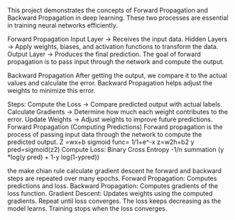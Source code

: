 This project demonstrates the concepts of Forward Propagation and Backward Propagation in deep learning. These two processes are essential in training neural networks efficiently.

Forward Propagation
Input Layer → Receives the input data.
Hidden Layers → Apply weights, biases, and activation functions to transform the data.
Output Layer → Produces the final prediction.
The goal of forward propagation is to pass input through the network and compute the output.

Backward Propagation
After getting the output, we compare it to the actual values and calculate the error. Backward Propagation helps adjust the weights to minimize this error.

Steps:
Compute the Loss → Compare predicted output with actual labels.
Calculate Gradients → Determine how much each weight contributes to the error.
Update Weights → Adjust weights to improve future predictions.
Forward Propagation (Computing Predictions)
Forward propagation is the process of passing input data through the network to compute the predicted output.
Z =wx+b
sigmoid func= 1/1+e^-x
z=w2h+b2
y pred=sigmoid(z2)
Compute Loss:    Binary Cross Entropy
-1/n summation (y *log(y pred) + 1-y log(1-ypred))

the make chian rule calculate gradient descent 
he forward and backward steps are repeated over many epochs.
Forward Propagation: Computes predictions and loss.
Backward Propagation: Computes gradients of the loss function.
Gradient Descent: Updates weights using the computed gradients.
Repeat until loss converges.
The loss keeps decreasing as the model learns.
Training stops when the loss converges.
